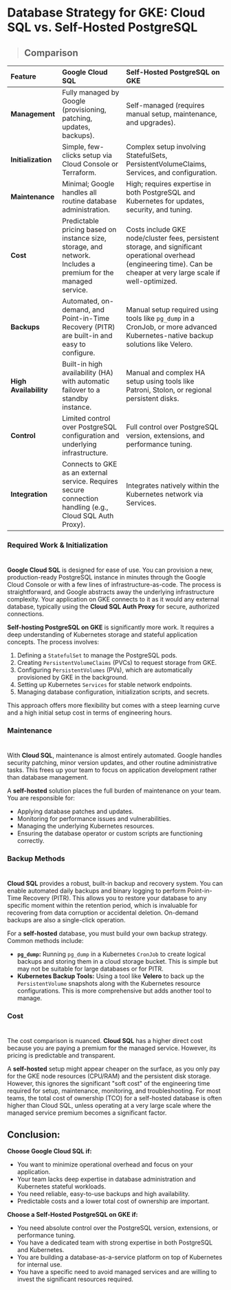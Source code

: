 # Database Strategy for GKE: Cloud SQL vs. Self-Hosted PostgreSQL

> ## Comparison

| Feature               | Google Cloud SQL                                                                                              | Self-Hosted PostgreSQL on GKE                                                                                                                                           |
| :-------------------- | :------------------------------------------------------------------------------------------------------------ | :---------------------------------------------------------------------------------------------------------------------------------------------------------------------- |
| **Management**        | Fully managed by Google (provisioning, patching, updates, backups).                                           | Self-managed (requires manual setup, maintenance, and upgrades).                                                                                                        |
| **Initialization**    | Simple, few-clicks setup via Cloud Console or Terraform.                                                      | Complex setup involving StatefulSets, PersistentVolumeClaims, Services, and configuration.                                                                              |
| **Maintenance**       | Minimal; Google handles all routine database administration.                                                  | High; requires expertise in both PostgreSQL and Kubernetes for updates, security, and tuning.                                                                           |
| **Cost**              | Predictable pricing based on instance size, storage, and network. Includes a premium for the managed service. | Costs include GKE node/cluster fees, persistent storage, and significant operational overhead (engineering time). Can be cheaper at very large scale if well-optimized. |
| **Backups**           | Automated, on-demand, and Point-in-Time Recovery (PITR) are built-in and easy to configure.                   | Manual setup required using tools like `pg_dump` in a CronJob, or more advanced Kubernetes-native backup solutions like Velero.                                         |
| **High Availability** | Built-in high availability (HA) with automatic failover to a standby instance.                                | Manual and complex HA setup using tools like Patroni, Stolon, or regional persistent disks.                                                                             |
| **Control**           | Limited control over PostgreSQL configuration and underlying infrastructure.                                  | Full control over PostgreSQL version, extensions, and performance tuning.                                                                                               |
| **Integration**       | Connects to GKE as an external service. Requires secure connection handling (e.g., Cloud SQL Auth Proxy).     | Integrates natively within the Kubernetes network via Services.                                                                                                         |

### Required Work & Initialization

#

**Google Cloud SQL** is designed for ease of use. You can provision a new, production-ready PostgreSQL instance in minutes through the Google Cloud Console or with a few lines of infrastructure-as-code. The process is straightforward, and Google abstracts away the underlying infrastructure complexity. Your application on GKE connects to it as it would any external database, typically using the **Cloud SQL Auth Proxy** for secure, authorized connections.

**Self-hosting PostgreSQL on GKE** is significantly more work. It requires a deep understanding of Kubernetes storage and stateful application concepts. The process involves:

1.  Defining a `StatefulSet` to manage the PostgreSQL pods.
2.  Creating `PersistentVolumeClaims` (PVCs) to request storage from GKE.
3.  Configuring `PersistentVolumes` (PVs), which are automatically provisioned by GKE in the background.
4.  Setting up Kubernetes `Services` for stable network endpoints.
5.  Managing database configuration, initialization scripts, and secrets.

This approach offers more flexibility but comes with a steep learning curve and a high initial setup cost in terms of engineering hours.

### Maintenance

#

With **Cloud SQL**, maintenance is almost entirely automated. Google handles security patching, minor version updates, and other routine administrative tasks. This frees up your team to focus on application development rather than database management.

A **self-hosted** solution places the full burden of maintenance on your team. You are responsible for:

- Applying database patches and updates.
- Monitoring for performance issues and vulnerabilities.
- Managing the underlying Kubernetes resources.
- Ensuring the database operator or custom scripts are functioning correctly.

### Backup Methods

#

**Cloud SQL** provides a robust, built-in backup and recovery system. You can enable automated daily backups and binary logging to perform Point-in-Time Recovery (PITR). This allows you to restore your database to any specific moment within the retention period, which is invaluable for recovering from data corruption or accidental deletion. On-demand backups are also a single-click operation.

For a **self-hosted** database, you must build your own backup strategy. Common methods include:

- **`pg_dump`:** Running `pg_dump` in a Kubernetes `CronJob` to create logical backups and storing them in a cloud storage bucket. This is simple but may not be suitable for large databases or for PITR.
- **Kubernetes Backup Tools:** Using a tool like **Velero** to back up the `PersistentVolume` snapshots along with the Kubernetes resource configurations. This is more comprehensive but adds another tool to manage.

### Cost

#

The cost comparison is nuanced. **Cloud SQL** has a higher direct cost because you are paying a premium for the managed service. However, its pricing is predictable and transparent.

A **self-hosted** setup might appear cheaper on the surface, as you only pay for the GKE node resources (CPU/RAM) and the persistent disk storage. However, this ignores the significant "soft cost" of the engineering time required for setup, maintenance, monitoring, and troubleshooting. For most teams, the total cost of ownership (TCO) for a self-hosted database is often higher than Cloud SQL, unless operating at a very large scale where the managed service premium becomes a significant factor.

## Conclusion:

**Choose Google Cloud SQL if:**

- You want to minimize operational overhead and focus on your application.
- Your team lacks deep expertise in database administration and Kubernetes stateful workloads.
- You need reliable, easy-to-use backups and high availability.
- Predictable costs and a lower total cost of ownership are important.

**Choose a Self-Hosted PostgreSQL on GKE if:**

- You need absolute control over the PostgreSQL version, extensions, or performance tuning.
- You have a dedicated team with strong expertise in both PostgreSQL and Kubernetes.
- You are building a database-as-a-service platform on top of Kubernetes for internal use.
- You have a specific need to avoid managed services and are willing to invest the significant resources required.
